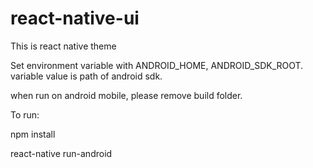 # react-native-ui
This is react native theme

Set environment variable with ANDROID_HOME, ANDROID_SDK_ROOT.
variable value is path of android sdk.

when run on android mobile, please remove build folder.

To run:

npm install

react-native run-android


